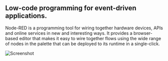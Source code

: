 ## Low-code programming for event-driven applications.

Node-RED is a programming tool for wiring together hardware devices, APIs and online services in new and interesting ways.
It provides a browser-based editor that makes it easy to wire together flows using the wide range of nodes in the palette that can be deployed to its runtime in a single-click.

![Screenshot](https://camo.githubusercontent.com/c7b6e0b937295c4d2c852130814050eb0caffac5b700ead6de21df6dbf83aa82/687474703a2f2f6e6f64657265642e6f72672f696d616765732f6e6f64652d7265642d73637265656e73686f742e706e67)